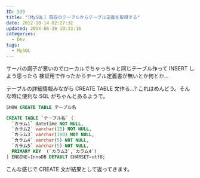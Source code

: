```yaml
---
ID: 530
title: "[MySQL] 既存のテーブルからテーブル定義を取得する"
date: 2012-10-14 02:27:32
updated: 2014-06-20 10:33:16
categories:
  - Dev
tags:
  - MySQL
---
```


サーバの調子が悪いのでローカルでちゃっちゃと同じテーブル作って INSERT しよう思ったら
検証用で作ったからテーブル定義書が無いとか何とか…

テーブルの詳細情報みながら CREATE TABLE 文作る…?
これはめんどう。そんな時に便利な SQL がちゃんとあるようで。

```sql
SHOW CREATE TABLE テーブル名
```

```sql
CREATE TABLE `テーブル名` (
  `カラム1` datetime NOT NULL,
  `カラム2` varchar(15) NOT NULL,
  `カラム3` varchar(100) NOT NULL,
  `カラム4` varchar(5) NOT NULL,
  `カラム5` varchar(5) NOT NULL,
  PRIMARY KEY  (`カラム3`,`カラム4`)
) ENGINE=InnoDB DEFAULT CHARSET=utf8;
```

こんな感じで CREATE 文が結果として返ってきます。

